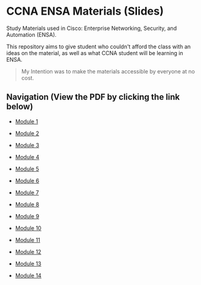 # CCNA ENSA Materials (Slides)

Study Materials used in Cisco: Enterprise Networking, Security, and Automation (ENSA). 

This repository aims to give student who couldn't afford the class with an ideas on the material, as well as what CCNA student will be learning in ENSA.
> My Intention was to make the materials accessible by everyone at no cost.

## Navigation (View the PDF by clicking the link below)

* [Module 1](https://docs.google.com/viewer?url=https://github.com/ngzhekai/ENSA-Materials/raw/main/ENSA_Module_1.pdf)

* [Module 2](https://docs.google.com/viewer?url=https://github.com/ngzhekai/ENSA-Materials/raw/main/ENSA_Module_2.pdf)

* [Module 3](https://docs.google.com/viewer?url=https://github.com/ngzhekai/ENSA-Materials/raw/main/ENSA_Module_3.pdf)

* [Module 4](https://docs.google.com/viewer?url=https://github.com/ngzhekai/ENSA-Materials/raw/main/ENSA_Module_4.pdf)

* [Module 5](https://docs.google.com/viewer?url=https://github.com/ngzhekai/ENSA-Materials/raw/main/ENSA_Module_5.pdf)

* [Module 6](https://docs.google.com/viewer?url=https://github.com/ngzhekai/ENSA-Materials/raw/main/ENSA_Module_6.pdf)

* [Module 7](https://docs.google.com/viewer?url=https://github.com/ngzhekai/ENSA-Materials/raw/main/ENSA_Module_7.pdf)

* [Module 8](https://docs.google.com/viewer?url=https://github.com/ngzhekai/ENSA-Materials/raw/main/ENSA_Module_8.pdf)

* [Module 9](https://docs.google.com/viewer?url=https://github.com/ngzhekai/ENSA-Materials/raw/main/ENSA_Module_9.pdf)

* [Module 10](https://docs.google.com/viewer?url=https://github.com/ngzhekai/ENSA-Materials/raw/main/ENSA_Module_10.pdf)

* [Module 11](https://docs.google.com/viewer?url=https://github.com/ngzhekai/ENSA-Materials/raw/main/ENSA_Module_11.pdf)

* [Module 12](https://docs.google.com/viewer?url=https://github.com/ngzhekai/ENSA-Materials/raw/main/ENSA_Module_12.pdf)

* [Module 13](https://docs.google.com/viewer?url=https://github.com/ngzhekai/ENSA-Materials/raw/main/ENSA_Module_13.pdf)

* [Module 14](https://docs.google.com/viewer?url=https://github.com/ngzhekai/ENSA-Materials/raw/main/ENSA_Module_14.pdf)
